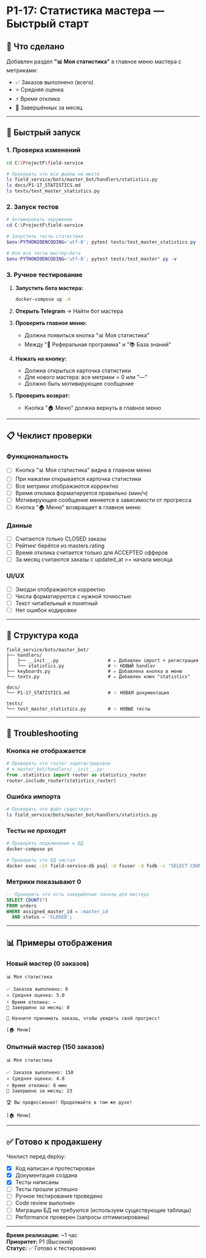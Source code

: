 # P1-17: Статистика мастера — Быстрый старт

## 🎯 Что сделано

Добавлен раздел **"📊 Моя статистика"** в главное меню мастера с метриками:
- ✅ Заказов выполнено (всего)
- ⭐ Средняя оценка  
- ⚡ Время отклика
- 📅 Завершённых за месяц

---

## 🚀 Быстрый запуск

### 1. Проверка изменений

```bash
cd C:\ProjectF\field-service

# Проверить что все файлы на месте
ls field_service/bots/master_bot/handlers/statistics.py
ls docs/P1-17_STATISTICS.md
ls tests/test_master_statistics.py
```

### 2. Запуск тестов

```powershell
# Активировать окружение
cd C:\ProjectF\field-service

# Запустить тесты статистики
$env:PYTHONIOENCODING='utf-8'; pytest tests/test_master_statistics.py -v -s

# Или все тесты мастер-бота
$env:PYTHONIOENCODING='utf-8'; pytest tests/test_master*.py -v
```

### 3. Ручное тестирование

1. **Запустить бота мастера:**
   ```bash
   docker-compose up -d
   ```

2. **Открыть Telegram** → Найти бот мастера

3. **Проверить главное меню:**
   - Должна появиться кнопка "📊 Моя статистика"
   - Между "🎁 Реферальная программа" и "📚 База знаний"

4. **Нажать на кнопку:**
   - Должна открыться карточка статистики
   - Для нового мастера: все метрики = 0 или "—"
   - Должно быть мотивирующее сообщение

5. **Проверить возврат:**
   - Кнопка "🏠 Меню" должна вернуть в главное меню

---

## 📋 Чеклист проверки

### Функциональность
- [ ] Кнопка "📊 Моя статистика" видна в главном меню
- [ ] При нажатии открывается карточка статистики
- [ ] Все метрики отображаются корректно
- [ ] Время отклика форматируется правильно (мин/ч)
- [ ] Мотивирующее сообщение меняется в зависимости от прогресса
- [ ] Кнопка "🏠 Меню" возвращает в главное меню

### Данные
- [ ] Считаются только CLOSED заказы
- [ ] Рейтинг берётся из masters.rating
- [ ] Время отклика считается только для ACCEPTED офферов
- [ ] За месяц считаются заказы с updated_at >= начала месяца

### UI/UX
- [ ] Эмодзи отображаются корректно
- [ ] Числа форматируются с нужной точностью
- [ ] Текст читабельный и понятный
- [ ] Нет ошибок кодировки

---

## 🔧 Структура кода

```
field_service/bots/master_bot/
├── handlers/
│   ├── __init__.py                  # ✏️ Добавлен import + регистрация
│   └── statistics.py                # ✨ НОВЫЙ handler
├── keyboards.py                     # ✏️ Добавлена кнопка в меню
└── texts.py                         # ✏️ Добавлен ключ "statistics"

docs/
└── P1-17_STATISTICS.md              # ✨ НОВАЯ документация

tests/
└── test_master_statistics.py        # ✨ НОВЫЕ тесты
```

---

## 🐛 Troubleshooting

### Кнопка не отображается
```python
# Проверить что router зарегистрирован
# в master_bot/handlers/__init__.py:
from .statistics import router as statistics_router
router.include_router(statistics_router)
```

### Ошибка импорта
```bash
# Проверить что файл существует
ls field_service/bots/master_bot/handlers/statistics.py
```

### Тесты не проходят
```bash
# Проверить подключение к БД
docker-compose ps

# Проверить что БД чистая
docker exec -it field-service-db psql -U fsuser -d fsdb -c "SELECT COUNT(*) FROM orders"
```

### Метрики показывают 0
```sql
-- Проверить что есть завершённые заказы для мастера
SELECT COUNT(*) 
FROM orders 
WHERE assigned_master_id = :master_id 
  AND status = 'CLOSED';
```

---

## 📊 Примеры отображения

### Новый мастер (0 заказов)
```
📊 Моя статистика

✅ Заказов выполнено: 0
⭐ Средняя оценка: 5.0
⚡ Время отклика: —
📅 Завершено за месяц: 0

🚀 Начните принимать заказы, чтобы увидеть свой прогресс!

[🏠 Меню]
```

### Опытный мастер (150 заказов)
```
📊 Моя статистика

✅ Заказов выполнено: 150
⭐ Средняя оценка: 4.8
⚡ Время отклика: 8 мин
📅 Завершено за месяц: 23

🏆 Вы профессионал! Продолжайте в том же духе!

[🏠 Меню]
```

---

## ✅ Готово к продакшену

Чеклист перед deploy:
- [x] Код написан и протестирован
- [x] Документация создана
- [x] Тесты написаны
- [ ] Тесты прошли успешно
- [ ] Ручное тестирование проведено
- [ ] Code review выполнен
- [ ] Миграции БД не требуются (используем существующие таблицы)
- [ ] Performance проверен (запросы оптимизированы)

---

**Время реализации:** ~1 час  
**Приоритет:** P1 (Высокий)  
**Статус:** ✅ Готово к тестированию
